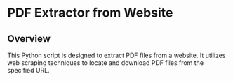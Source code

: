 # PDF Extractor from Website

## Overview
This Python script is designed to extract PDF files from a website. It utilizes web scraping techniques to locate and download PDF files from the specified URL.


